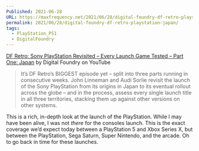 ```yaml
---
Published: 2021-06-28
URL: https://maxfrequency.net/2021/06/28/digital-foundry-df-retro-playstation-japan/
permalink: 2021/06/28/digital-foundry-df-retro-playstation-japan/
tags:
  - PlayStation_PS1
  - DigitalFoundry
---
```

[DF Retro: Sony PlayStation Revisited – Every Launch Game Tested – Part One: Japan](https://www.youtube.com/watch?v=0opA-E4Wqps) by Digital Foundry on YouTube

> It’s DF Retro’s BIGGEST episode yet – split into three parts running in consecutive weeks. John Linneman and Audi Sorlie revisit the launch of the Sony PlayStation from its origins in Japan to its eventual rollout across the globe – and in the process, assess every single launch title in all three territories, stacking them up against other versions on other systems.

This is a rich, in-depth look at the launch of the PlayStation. While I may have been alive, I was not *there* for the consoles launch. This is the exact coverage we’d expect today between a PlayStation 5 and Xbox Series X, but between the PlayStation, Sega Saturn, Super Nintendo, and the arcade. Oh to go back in time for these launches.